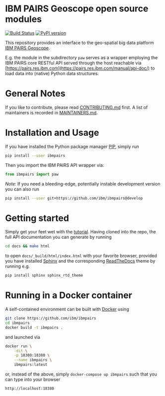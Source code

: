 # IBM PAIRS Geoscope open source modules

[![Build Status](https://travis-ci.org/IBM/ibmpairs.svg?branch=master)](https://travis-ci.org/IBM/ibmpairs)
[![PyPI version](https://badge.fury.io/py/aif360.svg)](https://badge.fury.io/py/ibmpairs)


This repository provides an interface to the geo-spatial big data platform
[IBM PAIRS Geoscope](https://ibmpairs.mybluemix.net).

E.g. the module in the subdirectory `paw` serves as a wrapper employing the IBM PAIRS
core RESTful API served through the host reachable via
[https://pairs.res.ibm.com](https://pairs.res.ibm.com/manual/api-doc/) to load data into (native)
Python data structures.


# General Notes

If you like to contribute, please read [CONTRIBUTING.md](https://github.com/ibm/ibmpairs/CONTRIBUTING.md)
first. A list of maintainers is recorded in [MAINTAINERS.md](https://github.com/ibm/ibmpairs/MAINTAINERS.md).


# Installation and Usage

If you have installed the Python package manager [PIP](https://github.com/pypa/pip),
simply run
```Bash
pip install --user ibmpairs
```
Then you import the IBM PAIRS API wrapper via:
```Python
from ibmpairs import paw
```
*Note*: If you need a bleeding-edge, potentially instable development version you
can also run
```Bash
pip install --user git+https://github.com/ibm/ibmpairs@develop
```


# Getting started

Simply get your feet wet with the [tutorial](https://github.com/ibm/ibmpairs/tutorials/IBM-PAIRS-API-wrapper-tutorial.ipynb).
Having cloned into the repo, the full API documentation you can generate by running
```Bash
cd docs && make html
```
to open `docs/_build/html/index.html` with your favorite browser, provided you
have installed [Sphinx](https://www.sphinx-doc.org/) and the corresponding
[ReadTheDocs](https://readthedocs.org/) theme by running e.g.
```Bash
pip install sphinx sphinx_rtd_theme
```


# Running in a Docker container

A self-contained environment can be built with [Docker](http://www.docker.com) using
```Bash
git clone https://github.com/ibm/ibmpairs
cd ibmpairs
docker build -t ibmpairs .
```
and launched via
```Bash
docker run \
    -dit \
    -p 18380:18380 \
    --name ibmpairs \
    ibmpairs:latest
```
or, instead of the above, simply `docker-compose up ibmpairs` such that you can type
into your browser
```
http://localhost:18380
```
